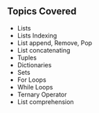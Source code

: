 ## Topics Covered
* Lists
* Lists Indexing
* List append, Remove, Pop
* List concatenating
* Tuples
* Dictionaries
* Sets
* For Loops
* While Loops
* Ternary Operator
* List comprehension


